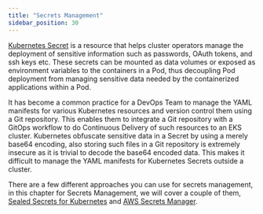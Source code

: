 ```yaml
---
title: "Secrets Management"
sidebar_position: 30
---
```


[Kubernetes Secret](https://kubernetes.io/docs/concepts/configuration/secret/) is a resource that helps cluster operators manage the deployment of sensitive information such as passwords, OAuth tokens, and ssh keys etc. These secrets can be mounted as data volumes or exposed as environment variables to the containers in a Pod, thus decoupling Pod deployment from managing sensitive data needed by the containerized applications within a Pod.

It has become a common practice for a DevOps Team to manage the YAML manifests for various Kubernetes resources and version control them using a Git repository. This enables them to integrate a Git repository with a GitOps workflow to do Continuous Delivery of such resources to an EKS cluster.
Kubernetes obfuscate sensitive data in a Secret by using a merely base64 encoding, also storing such files in a Git repository is extremely insecure as it is trivial to decode the base64 encoded data. This makes it difficult to manage the YAML manifests for Kubernetes Secrets outside a cluster.

There are a few different approaches you can use for secrets management, in this chapter for Secrets Management, we will cover a couple of them, [Sealed Secrets for Kubernetes](https://github.com/bitnami-labs/sealed-secrets) and [AWS Secrets Manager](https://docs.aws.amazon.com/secretsmanager/latest/userguide/intro.html).
